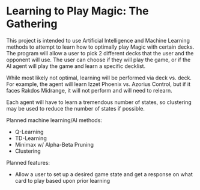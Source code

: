 <h1>Learning to Play Magic: The Gathering</h1>


This project is intended to use Artificial Intelligence and Machine Learning methods to attempt to learn how to optimally play Magic with certain decks. The program will allow a user to pick 2 different decks that the user and the opponent will use. The user can choose if 
they will play the game, or if the AI agent will play the game and learn a specific decklist. 

While most likely not optimal, learning will be performed via deck vs. deck. For example, the agent will learn Izzet Phoenix vs. Azorius Control, but if it faces Rakdos Midrange, it will not perform and will need to relearn.

Each agent will have to learn a tremendous number of states, so clustering may be used to reduce the number of states if possible.


Planned machine learning/AI methods:
- Q-Learning
- TD-Learning
- Minimax w/ Alpha-Beta Pruning
- Clustering


Planned features:
- Allow a user to set up a desired game state and get a response on what card to play based upon prior learning
